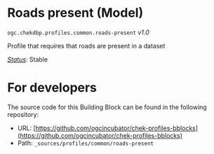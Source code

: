 
# Roads present (Model)

`ogc.chekdbp.profiles.common.roads-present` *v1.0*

Profile that requires that roads are present in a dataset

[*Status*](http://www.opengis.net/def/status): Stable


# For developers

The source code for this Building Block can be found in the following repository:

* URL: [https://github.com/ogcincubator/chek-profiles-bblocks](https://github.com/ogcincubator/chek-profiles-bblocks)
* Path: `_sources/profiles/common/roads-present`

